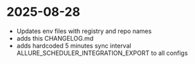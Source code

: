 # 2025-08-28

- Updates env files with registry and repo names
- adds this CHANGELOG.md
- adds hardcoded 5 minutes sync interval ALLURE_SCHEDULER_INTEGRATION_EXPORT to all configs
